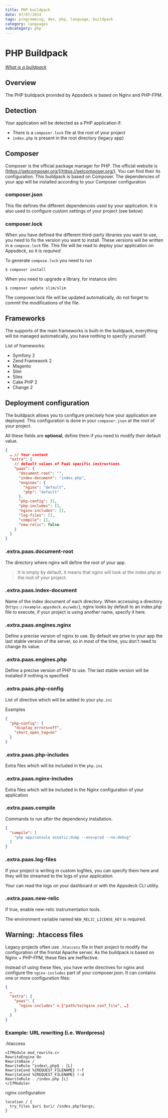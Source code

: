 ```yaml
---
title: PHP buildpack
date: 07/07/2014
tags: programming, dev, php, language, buildpack
category: languages
subcategory: php
---
```


PHP Buildpack
=============

[_What is a buildpack_](/buildpacks)

Overview
--------

The PHP buildpack provided by Appsdeck is based on Nginx and PHP-FPM.

Detection
---------

Your application will be detected as a PHP application if:

* There is a `composer.lock` file at the root of your project
* `index.php` is present in the root directory (legacy app)

Composer
--------

Composer is the official package manager for PHP. The official
website is [https://getcomposer.org/](https://getcomposer.org/). You can
find their its configuration. This buildpack is based on Composer. The
dependencies of your app will be installed according to your Composer configuration

### composer.json

This file defines the different dependencies used by your application. It is also
used to configure custom settings of your project (see below)

### composer.lock

When you have defined the different third-party libraries you want to use, you need
to fix the version you want to install. These versions will be written in a `compose.lock`
file. This file will be read to deploy your application on Appsdeck, so it is _required_

To generate `compose.lock` you need to run

```
$ composer install
```

When you need to upgrade a library, for instance slim:

```
$ composer update slim/slim
```

The composer.lock file will be updated automatically, do not forget to commit the
modifications of the file.

Frameworks
----------

The supports of the main frameworks is built-in the buildpack, everything
will be managed automatically, you have nothing to specify yourself.

List of frameworks:

* Symfony 2
* Zend Framework 2
* Magento
* Slim
* Silex
* Cake PHP 2
* Change 2

Deployment configuration
------------------------

The buildpack allows you to configure precisely how your application are
deployed. This configuration is done in your `composer.json` at the _root_
of your project.

All these fields are __optional__, define them if you need to modify their default value.

```json
{
  … // Your content
  "extra": {
    // default values of PaaS specific instructions
    "paas": {
      "document-root": "",
      "index-document": "index.php",
      "engines": {
        "nginx": "default",
        "php": "default"
      },
      "php-config": [],
      "php-includes": [],
      "nginx-includes": [],
      "log-files": [],
      "compile": [],
      "new-relic": false
    }
  }
}
```

### .extra.paas.document-root

The directory where nginx will define the root of your app.

> It is empty by default, it means that nginx will look at
> the index.php at the root of your project.

### .extra.paas.index-document

Name of the index document of each directory. When accessing a directory 
(`https://example.appsdeck.eu/web/`), nginx looks by default to an index.php
file to execute, if your project is using another name, specify it here.

### .extra.paas.engines.nginx

Define a precise version of nginx to use. By default we prive to your app
the last stable version of the server, so in most of the time, you don't need
to change its value.

### .extra.paas.engines.php

Define a precise version of PHP to use. The last stable version will be installed
if nothing is specified.

### .extra.paas.php-config

List of directive which will be added to your `php.ini`

Examples

```json
{
  "php-config": {
    "display_errors=off",
    "short_open_tag=on"
  }
}
```

### .extra.paas.php-includes

Extra files which will be included in the `php.ini`

### .extra.paas.nginx-includes

Extra files which will be included in the Nginx configuration
of your application

### .extra.paas.compile

Commands to run after the dependency installation.

```json
{
  "compile": [
    "php app/console assetic:dump --env=prod --no-debug"
  ]
}
```

### .extra.paas.log-files

If your project is writing in custom logfiles, you can specify them
here and they will be streamed to the logs of your application.

Your can read the logs on your dashboard or with the Appsdeck CLI utility.

### .extra.paas.new-relic

If true, enable new-relic instrumentation tools.

The environment variable named `NEW_RELIC_LICENSE_KEY` is required.

Warning: .htaccess files
------------------------

Legacy projects often use `.htaccess` file in their project to modify
the configuration of the frontal Apache server. As the buildpack is
based on Nginx + PHP-FPM, these files are ineffective.

Instead of using these files, you have write directives for nginx and
configure the `nginx-includes` part of your composer.json. It can contains
one or more configuration files:

```json
{
  …
  "extra": {
    "paas": {
      "nginx-includes" = ["path/to/nginx_conf_file", …]
    }
  }
}
```


### Example: URL rewriting (i.e. Wordpress)

.htaccess

```
<IfModule mod_rewrite.c>
RewriteEngine On
RewriteBase /
RewriteRule ^index\.php$ - [L]
RewriteCond %{REQUEST_FILENAME} !-f
RewriteCond %{REQUEST_FILENAME} !-d
RewriteRule . /index.php [L]
</IfModule>
```

nginx configuration

```
location / {
  try_files $uri $uri/ /index.php?$args;
}
```

